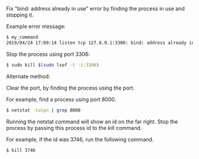 Fix "bind: address already in use" error by finding the process in use and stopping it.

Example error message:
```bash
$ my_command
2019/04/24 17:09:14 listen tcp 127.0.0.1:3306: bind: address already in use
```

Stop the process using port 3306:
```bash
$ sudo kill $(sudo lsof -t -i:3306)
```

Alternate method:

Clear the port, by finding the process using the port.

For example, find a process using port 8000.
```bash
$ netstat -tulpn | grep 8000
```

Running the netstat command will show an id on the far right. Stop the process by passing this process id to the kill command.

For example, if the id was 3746, run the following command.
```bash
$ kill 3746
```